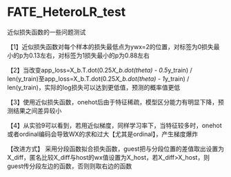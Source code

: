 # FATE_HeteroLR_test
近似损失函数的一些问题测试

【1】近似损失函数对每个样本的损失最低点为ywx=2的位置，对标签为0损失最小的p为0.13左右，对标签为1损失最小的p为0.88左右

【2】当改变app_loss=X_b.T.dot(0.25*X_b.dot(theta) - 0.5*y_train) / len(y_train)至app_loss=X_b.T.dot(0.25*X_b.dot(theta) - 1*y_train) / len(y_train)，实际的log损失可以达到更低值，预测的概率值更低

【3】使用近似损失函数，onehot后由于特征稀疏，模型区分能力有明显下降，预测结果之间差异较小

【4】从实验9可以看到，若用近似梯度，同样学习率下，当特征较多时，onehot或者ordinal编码会导致WX的求和过大【尤其是ordinal】，产生梯度爆炸

【改进方式】
采用分段函数拟合损失函数，guest把与分段位置的差值取出设置为X_diff，匿名比较X_diff与host的wx值设置为X_host，若X_diff>X_host，则guest传分段左边的函数，否则则取右边的函数
